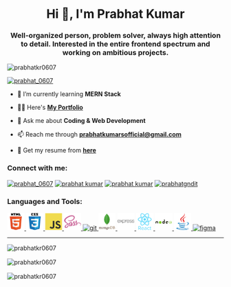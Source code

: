 <h1 align="center">Hi 👋, I'm Prabhat Kumar</h1>
<h3 align="center">Well-organized person, problem solver, always high attention to detail. Interested in the entire frontend spectrum and working on ambitious projects.</h3>

<p align="left"> <img src="https://komarev.com/ghpvc/?username=prabhatkr0607&label=Profile%20views&color=0e75b6&style=flat" alt="prabhatkr0607" /> </p>

<p align="left"> <a href="https://twitter.com/prabhat_0607" target="blank"><img src="https://img.shields.io/twitter/follow/prabhat_0607?logo=twitter&style=for-the-badge" alt="prabhat_0607" /></a> </p>

- 🌱 I’m currently learning **MERN Stack**

- 👨‍💻 Here's <a href="https://prabhatkumarsofficial.netlify.app/">**My Portfolio**</a>

- 💬 Ask me about **Coding & Web Development**

- 📫 Reach me through **prabhatkumarsofficial@gmail.com**

- 📄 Get my resume from <a href="https://prabhatkumarsofficial.netlify.app/Prabhat's%20Amazon's%20Resume.pdf">**here**</a>

<h3 align="left">Connect with me:</h3>
<p align="left">
<a href="https://twitter.com/prabhat_0607" target="blank"><img align="center" src="https://raw.githubusercontent.com/rahuldkjain/github-profile-readme-generator/master/src/images/icons/Social/twitter.svg" alt="prabhat_0607" height="30" width="40" /></a>  <a href="https://www.linkedin.com/in/prabhat-kumar-0458a11b5/" target="blank"><img align="center" src="https://raw.githubusercontent.com/rahuldkjain/github-profile-readme-generator/master/src/images/icons/Social/linked-in-alt.svg" alt="prabhat kumar" height="30" width="40" /></a>  <a href="https://fb.com/prabhat kumar" target="blank"><img align="center" src="https://raw.githubusercontent.com/rahuldkjain/github-profile-readme-generator/master/src/images/icons/Social/facebook.svg" alt="prabhat kumar" height="30" width="40" /></a>  <a href="https://auth.geeksforgeeks.org/user/prabhatgndit" target="blank"><img align="center" src="https://raw.githubusercontent.com/rahuldkjain/github-profile-readme-generator/master/src/images/icons/Social/geeks-for-geeks.svg" alt="prabhatgndit" height="30" width="40" /></a>
</p>

<h3 align="left">Languages and Tools:</h3>
<p align="left">

 <a href="https://www.w3.org/html/" target="_blank" rel="noreferrer"> <img src="https://raw.githubusercontent.com/devicons/devicon/master/icons/html5/html5-original-wordmark.svg" alt="html5" width="40" height="40"/> </a>  <a href="https://www.w3schools.com/css/" target="_blank" rel="noreferrer"> <img src="https://raw.githubusercontent.com/devicons/devicon/master/icons/css3/css3-original-wordmark.svg" alt="css3" width="40" height="40"/> </a>  <a href="https://developer.mozilla.org/en-US/docs/Web/JavaScript" target="_blank" rel="noreferrer"> <img src="https://raw.githubusercontent.com/devicons/devicon/master/icons/javascript/javascript-original.svg" alt="javascript" width="40" height="40"/> </a>  <a href="https://sass-lang.com" target="_blank" rel="noreferrer"> <img src="https://raw.githubusercontent.com/devicons/devicon/master/icons/sass/sass-original.svg" alt="sass" width="40" height="40"/> </a>  <a href="https://git-scm.com/" target="_blank" rel="noreferrer"> <img src="https://www.vectorlogo.zone/logos/git-scm/git-scm-icon.svg" alt="git" width="40" height="40"/> </a>  <a href="https://www.mongodb.com/" target="_blank" rel="noreferrer"> <img src="https://raw.githubusercontent.com/devicons/devicon/master/icons/mongodb/mongodb-original-wordmark.svg" alt="mongodb" width="40" height="40"/> </a>  <a href="https://expressjs.com" target="_blank" rel="noreferrer"> <img src="https://raw.githubusercontent.com/devicons/devicon/master/icons/express/express-original-wordmark.svg" alt="express" width="40" height="40"/> </a>  <a href="https://reactjs.org/" target="_blank" rel="noreferrer"> <img src="https://raw.githubusercontent.com/devicons/devicon/master/icons/react/react-original-wordmark.svg" alt="react" width="40" height="40"/> </a>  <a href="https://nodejs.org" target="_blank" rel="noreferrer"> <img src="https://raw.githubusercontent.com/devicons/devicon/master/icons/nodejs/nodejs-original-wordmark.svg" alt="nodejs" width="40" height="40"/> </a>  <a href="https://www.java.com" target="_blank" rel="noreferrer"> <img src="https://raw.githubusercontent.com/devicons/devicon/master/icons/java/java-original.svg" alt="java" width="40" height="40"/> </a>  <a href="https://www.figma.com/" target="_blank" rel="noreferrer"> <img src="https://www.vectorlogo.zone/logos/figma/figma-icon.svg" alt="figma" width="40" height="40"/> </a></p>
<hr>
<p><img align="center" src="https://github-readme-stats.vercel.app/api/top-langs?username=prabhatkr0607&show_icons=true&locale=en&layout=compact" alt="prabhatkr0607" /></p>

<p><img align="center" src="https://github-readme-stats.vercel.app/api?username=prabhatkr0607&show_icons=true&locale=en" alt="prabhatkr0607" /></p>  <p><img align="center" src="https://github-readme-streak-stats.herokuapp.com/?user=prabhatkr0607&" alt="prabhatkr0607" /></p>

